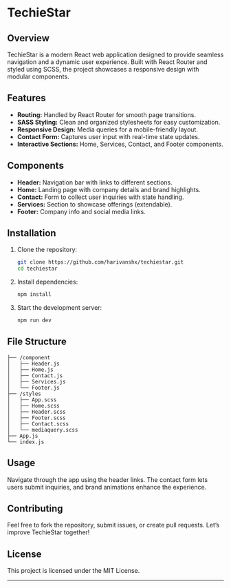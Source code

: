 # TechieStar

## Overview

TechieStar is a modern React web application designed to provide seamless navigation and a dynamic user experience. Built with React Router and styled using SCSS, the project showcases a responsive design with modular components.

## Features

- **Routing:** Handled by React Router for smooth page transitions.
- **SASS Styling:** Clean and organized stylesheets for easy customization.
- **Responsive Design:** Media queries for a mobile-friendly layout.
- **Contact Form:** Captures user input with real-time state updates.
- **Interactive Sections:** Home, Services, Contact, and Footer components.

## Components

- **Header:** Navigation bar with links to different sections.
- **Home:** Landing page with company details and brand highlights.
- **Contact:** Form to collect user inquiries with state handling.
- **Services:** Section to showcase offerings (extendable).
- **Footer:** Company info and social media links.

## Installation

1. Clone the repository:

   ```bash
   git clone https://github.com/harivanshx/techiestar.git
   cd techiestar
   ```

2. Install dependencies:

   ```bash
   npm install
   ```

3. Start the development server:
   ```bash
   npm run dev
   ```

## File Structure

```
├── /component
│   ├── Header.js
│   ├── Home.js
│   ├── Contact.js
│   ├── Services.js
│   └── Footer.js
├── /styles
│   ├── App.scss
│   ├── Home.scss
│   ├── Header.scss
│   ├── Footer.scss
│   ├── Contact.scss
│   └── mediaquery.scss
├── App.js
└── index.js
```

## Usage

Navigate through the app using the header links. The contact form lets users submit inquiries, and brand animations enhance the experience.

## Contributing

Feel free to fork the repository, submit issues, or create pull requests. Let’s improve TechieStar together!

## License

This project is licensed under the MIT License.

---
